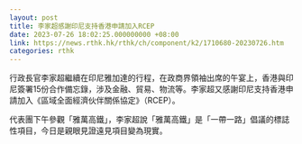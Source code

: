 ```yaml
---
layout: post
title: 李家超感謝印尼支持香港申請加入RCEP
date: 2023-07-26 18:02:25.000000000 +08:00
link: https://news.rthk.hk/rthk/ch/component/k2/1710680-20230726.htm
categories: rthk
---
```


行政長官李家超繼續在印尼雅加達的行程，在政商界領袖出席的午宴上，香港與印尼簽署15份合作備忘錄，涉及金融、貿易、物流等。李家超又感謝印尼支持香港申請加入《區域全面經濟伙伴關係協定》（RCEP）。

代表團下午參觀「雅萬高鐵」，李家超說「雅萬高鐵」是「一帶一路」倡議的標誌性項目，今日是親眼見證遠見項目變為現實。

